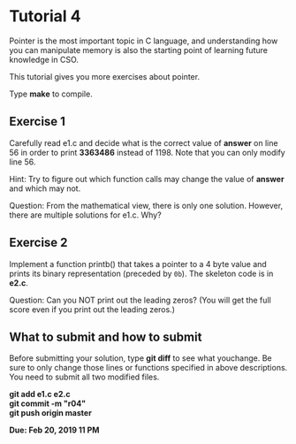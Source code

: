Tutorial 4
==========

Pointer is the most important topic in C language, and understanding how you
can manipulate memory is also the starting point of learning future knowledge
in CSO.

This tutorial gives you more exercises about pointer.

Type **make** to compile.

Exercise 1
------------
Carefully read e1.c and decide what is the correct value of **answer** on line
56 in order to print **3363486** instead of 1198. Note that you can only
modify line 56.

Hint: Try to figure out which function calls may change the value of
**answer** and which may not.

Question: From the mathematical view, there is only one solution. However,
there are multiple solutions for e1.c. Why?

Exercise 2
-----------
Implement a function printb() that takes a pointer to a 4 byte value and
prints its binary representation (preceded by `0b`). The skeleton code is in
**e2.c**.

Question: Can you NOT print out the leading zeros? (You will get the full
score even if you print out the leading zeros.)


What to submit and how to submit
----------------
Before submitting your solution, type **git diff** to see what youchange. 
Be sure to only change those lines or functions specified in above
descriptions.  You need to submit all two modified files.

**git add e1.c e2.c**  
**git commit -m "r04"**  
**git push origin master**  

**Due: Feb 20, 2019 11 PM**
